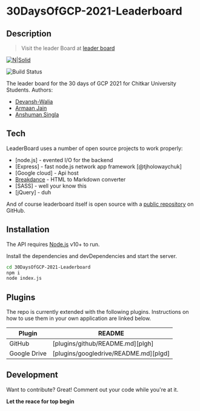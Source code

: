 # 30DaysOfGCP-2021-Leaderboard

## Description

> Visit the leader Board at [leader board](https://dsc-chitkarauniv.github.io/30DaysOfGCP-2021-Leaderboard/frontend/)

[![N|Solid](https://cldup.com/dTxpPi9lDf.thumb.png)](https://nodesource.com/products/nsolid)

![Build Status](https://travis-ci.org/joemccann/dillinger.svg?branch=master)

The leader board for the 30 days of GCP 2021 for Chitkar University Students.
Authors:

- [Devansh-Walia](https://github.com/Devansh-Walia)
- [Armaan Jain](https://github.com/ARMAAN199)
- [Anshuman Singla](https://github.com/anshuman710)

## Tech

LeaderBoard uses a number of open source projects to work properly:

- [node.js] - evented I/O for the backend
- [Express] - fast node.js network app framework [@tjholowaychuk]
- [Google cloud] - Api host
- [Breakdance](https://breakdance.github.io/breakdance/) - HTML to Markdown converter
- [SASS] - well your know this
- [jQuery] - duh

And of course leaderboard itself is open source with a [public repository](https://github.com/DSC-ChitkaraUniv/30DaysOfGCP-2021-Leaderboard) on GitHub.

## Installation

The API requires [Node.js](https://nodejs.org/) v10+ to run.

Install the dependencies and devDependencies and start the server.

```sh
cd 30DaysOfGCP-2021-Leaderboard
npm i
node index.js
```

## Plugins

The repo is currently extended with the following plugins.
Instructions on how to use them in your own application are linked below.

| Plugin       | README                                |
| ------------ | ------------------------------------- |
| GitHub       | [plugins/github/README.md][plgh]      |
| Google Drive | [plugins/googledrive/README.md][plgd] |

## Development

Want to contribute? Great! Comment out your code while you're at it.

**Let the reace for top begin**
